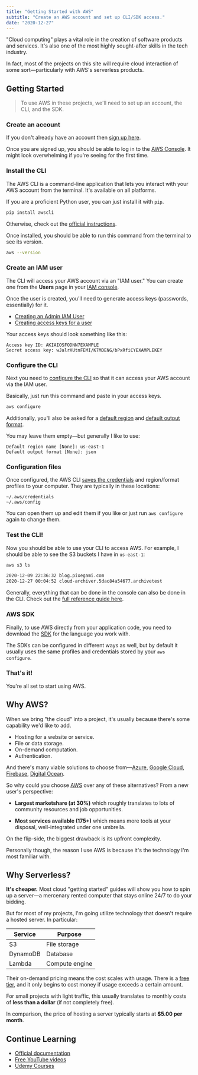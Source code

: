 ```yaml
---
title: "Getting Started with AWS"
subtitle: "Create an AWS account and set up CLI/SDK access."
date: "2020-12-27"
---
```


"Cloud computing" plays a vital role in the creation of software products and
services. It's also one of the most highly sought-after skills in the tech
industry.

In fact, most of the projects on this site will require cloud interaction of
some sort—particularly with AWS's serverless products.

## Getting Started

> To use AWS in these projects, we'll need to set up an account, the CLI, and
> the SDK.

### Create an account

If you don't already have an account then
[sign up here](https://portal.aws.amazon.com/billing/signup#/start).

Once you are signed up, you should be able to log in to the
[AWS Console](https://aws.amazon.com/console/). It might look overwhelming if
you're seeing for the first time.

### Install the CLI

The AWS CLI is a command-line application that lets you interact with your AWS
account from the terminal. It's available on all platforms.

If you are a proficient Python user, you can just install it with `pip`.

```bash
pip install awscli
```

Otherwise, check out the
[official instructions](https://docs.aws.amazon.com/cli/latest/userguide/cli-chap-install.html).

Once installed, you should be able to run this command from the terminal to see
its version.

```bash
aws --version
```

### Create an IAM user

The CLI will access your AWS account via an "IAM user." You can create one from
the **Users** page in your [IAM console](https://console.aws.amazon.com/iam).

Once the user is created, you'll need to generate access keys (passwords,
essentially) for it.

- [Creating an Admin IAM User](https://docs.aws.amazon.com/IAM/latest/UserGuide/getting-started_create-admin-group.html)
- [Creating access keys for a user](https://docs.aws.amazon.com/IAM/latest/UserGuide/id_credentials_access-keys.html#Using_CreateAccessKey)

Your access keys should look something like this:

```
Access key ID: AKIAIOSFODNN7EXAMPLE
Secret access key: wJalrXUtnFEMI/K7MDENG/bPxRfiCYEXAMPLEKEY
```

### Configure the CLI

Next you need to
[configure the CLI](https://docs.aws.amazon.com/cli/latest/userguide/cli-configure-quickstart.html)
so that it can access your AWS account via the IAM user.

Basically, just run this command and paste in your access keys.

```bash
aws configure
```

Additionally, you'll also be asked for a
[default region](https://docs.aws.amazon.com/cli/latest/userguide/cli-configure-quickstart.html#cli-configure-quickstart-region)
and
[default output format](https://docs.aws.amazon.com/cli/latest/userguide/cli-configure-quickstart.html#cli-configure-quickstart-format).

You may leave them empty—but generally I like to use:

```
Default region name [None]: us-east-1
Default output format [None]: json
```

### Configuration files

Once configured, the AWS CLI
[saves the credentials](https://docs.aws.amazon.com/cli/latest/userguide/cli-configure-files.html)
and region/format profiles to your computer. They are typically in these
locations:

```
~/.aws/credentials
~/.aws/config
```

You can open them up and edit them if you like or just run `aws configure` again
to change them.

### Test the CLI!

Now you should be able to use your CLI to access AWS. For example, I should be
able to see the S3 buckets I have in `us-east-1`:

```bash
aws s3 ls

2020-12-09 22:36:32 blog.pixegami.com
2020-12-27 00:04:52 cloud-archiver.5dac84a54677.archivetest
```

Generally, everything that can be done in the console can also be done in the
CLI. Check out the
[full reference guide here](https://docs.aws.amazon.com/cli/latest/index.html).

### AWS SDK

Finally, to use AWS directly from your application code, you need to download
the [SDK](https://aws.amazon.com/tools/) for the language you work with.

The SDKs can be configured in different ways as well, but by default it usually
uses the same profiles and credentials stored by your `aws configure`.

### That's it!

You're all set to start using AWS.

## Why AWS?

When we bring "the cloud" into a project, it's usually because there's some
capability we'd like to add.

- Hosting for a website or service.
- File or data storage.
- On-demand computation.
- Authentication.

And there's many viable solutions to choose
from—[Azure](https://azure.microsoft.com/en-au/),
[Google Cloud](https://cloud.google.com),
[Firebase](https://firebase.google.com),
[Digital Ocean](https://try.digitalocean.com).

So why could you choose [AWS](https://aws.amazon.com/what-is-aws/) over any of
these alternatives? From a new user's perspective:

- **Largest marketshare (at 30%)** which roughly translates to lots of community
  resources and job opportunities.

- **Most services available (175+)** which means more tools at your disposal,
  well-integrated under one umbrella.

On the flip-side, the biggest drawback is its upfront complexity.

Personally though, the reason I use AWS is because it's the technology I'm most
familiar with.

## Why Serverless?

**It's cheaper.** Most cloud "getting started" guides will show you how to spin
up a server—a mercenary rented computer that stays online 24/7 to do your
bidding.

But for most of my projects, I'm going utilize technology that doesn't require a
hosted server. In particular:

| Service  | Purpose        |
| -------- | -------------- |
| S3       | File storage   |
| DynamoDB | Database       |
| Lambda   | Compute engine |

Their on-demand pricing means the cost scales with usage. There is a
[free tier](https://aws.amazon.com/free/?all-free-tier.sort-by=item.additionalFields.SortRank&all-free-tier.sort-order=asc),
and it only begins to cost money if usage exceeds a certain amount.

For small projects with light traffic, this usually translates to monthly costs
of **less than a dollar** (if not completely free).

In comparison, the price of hosting a server typically starts at **$5.00 per
month**.

## Continue Learning

- [Official documentation](https://aws.amazon.com/getting-started/)
- [Free YouTube videos](https://www.youtube.com/watch?v=ubCNZRNjhyo)
- [Udemy Courses](https://www.udemy.com/course/aws-certified-developer-associate/)
